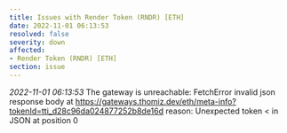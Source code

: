 ```yaml
---
title: Issues with Render Token (RNDR) [ETH]
date: 2022-11-01 06:13:53
resolved: false
severity: down
affected:
- Render Token (RNDR) [ETH]
section: issue
---
```


*2022-11-01 06:13:53* The gateway is unreachable: FetchError invalid json response body at https://gateways.thomiz.dev/eth/meta-info?tokenId=tti_d28c96da024877252b8de16d reason: Unexpected token < in JSON at position 0